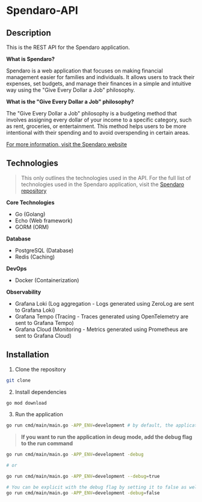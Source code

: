# Spendaro-API

## Description

This is the REST API for the Spendaro application.

**What is Spendaro?**

Spendaro is a web application that focuses on making financial management easier for families and individuals. It allows users to track their expenses, set budgets, and manage their finances in a simple and intuitive way using the "Give Every Dollar a Job" philosophy.

**What is the "Give Every Dollar a Job" philosophy?**

The "Give Every Dollar a Job" philosophy is a budgeting method that involves assigning every dollar of your income to a specific category, such as rent, groceries, or entertainment. This method helps users to be more intentional with their spending and to avoid overspending in certain areas.

[For more information, visit the Spendaro website](https://spendaro.com)

## Technologies

> This only outlines the technologies used in the API. For the full list of technologies used in the Spendaro application, visit the [Spendaro repository](https://github.com/TannerBarcelos/Spendaro)

**Core Technologies**

- Go (Golang)
- Echo (Web framework)
- GORM (ORM)

**Database**

- PostgreSQL (Database)
- Redis (Caching)

**DevOps**

- Docker (Containerization)

**Observability**

- Grafana Loki (Log aggregation - Logs generated using ZeroLog are sent to Grafana Loki)
- Grafana Tempo (Tracing - Traces generated using OpenTelemetry are sent to Grafana Tempo)
- Grafana Cloud (Monitoring - Metrics generated using Prometheus are sent to Grafana Cloud)

## Installation

1. Clone the repository

```bash
git clone
```

2. Install dependencies

```bash
go mod download
```

3. Run the application

```bash
go run cmd/main/main.go -APP_ENV=development # by default, the application runs in development mode so you can omit the -APP_ENV flag if running in development / local environment
```

> **If you want to run the application in deug mode, add the debug flag to the run command**

```bash
go run cmd/main/main.go -APP_ENV=development -debug

# or

go run cmd/main/main.go -APP_ENV=development --debug=true

# You can be explicit with the debug flag by setting it to false as well
go run cmd/main/main.go -APP_ENV=development -debug=false
```
